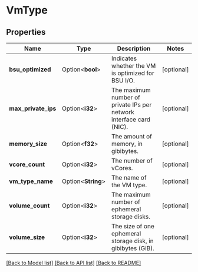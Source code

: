 # VmType

## Properties

Name | Type | Description | Notes
------------ | ------------- | ------------- | -------------
**bsu_optimized** | Option<**bool**> | Indicates whether the VM is optimized for BSU I/O. | [optional]
**max_private_ips** | Option<**i32**> | The maximum number of private IPs per network interface card (NIC). | [optional]
**memory_size** | Option<**f32**> | The amount of memory, in gibibytes. | [optional]
**vcore_count** | Option<**i32**> | The number of vCores. | [optional]
**vm_type_name** | Option<**String**> | The name of the VM type. | [optional]
**volume_count** | Option<**i32**> | The maximum number of ephemeral storage disks. | [optional]
**volume_size** | Option<**i32**> | The size of one ephemeral storage disk, in gibibytes (GiB). | [optional]

[[Back to Model list]](../README.md#documentation-for-models) [[Back to API list]](../README.md#documentation-for-api-endpoints) [[Back to README]](../README.md)


